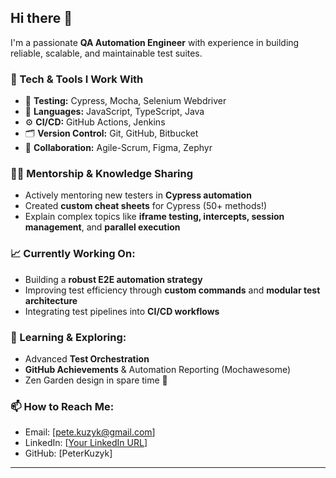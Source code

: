 ## Hi there 👋

I'm a passionate **QA Automation Engineer** with experience in building reliable, scalable, and maintainable test suites.

### 🔧 Tech & Tools I Work With
- 🧪 **Testing:** Cypress, Mocha, Selenium Webdriver
- 🧠 **Languages:** JavaScript, TypeScript, Java
- ⚙️ **CI/CD:** GitHub Actions, Jenkins
- 🗂️ **Version Control:** Git, GitHub, Bitbucket
- 🎨 **Collaboration:** Agile-Scrum, Figma, Zephyr

### 👨‍🏫 Mentorship & Knowledge Sharing
- Actively mentoring new testers in **Cypress automation**
- Created **custom cheat sheets** for Cypress (50+ methods!)
- Explain complex topics like **iframe testing, intercepts, session management**, and **parallel execution**

### 📈 Currently Working On:
- Building a **robust E2E automation strategy**
- Improving test efficiency through **custom commands** and **modular test architecture**
- Integrating test pipelines into **CI/CD workflows**

### 🌱 Learning & Exploring:
- Advanced **Test Orchestration**
- **GitHub Achievements** & Automation Reporting (Mochawesome)
- Zen Garden design in spare time 🌿

### 📫 How to Reach Me:
- Email: [pete.kuzyk@gmail.com]
- LinkedIn: [[Your LinkedIn URL](https://www.linkedin.com/in/peter-kuzyk/)]
- GitHub: [PeterKuzyk]

---
